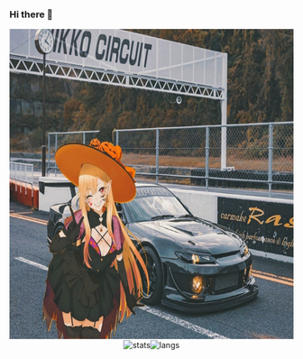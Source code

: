 ### Hi there 👋

<div class="main" align="center">
    <img id="main-image" align="center" height="550" src="https://github.com/aaltgod/aaltgod/blob/main/images/beauty.jpg?raw=true" alt="s15">
    <div class="stats" style="display: flex; justify-content: center;">
        <div class="common" style="box-sizing: border-box">
            <img align="center" height=170 src="https://github-readme-stats.vercel.app/api?username=aaltgod&theme=codeSTACKr&show_icons=true&rank_icon=github&card_width=40&bg_color=202929&icon_color=efd0a8" alt="stats"/>
        </div>    
        <div class="langs" style="box-sizing: border-box">
            <img align="center" height=170 src="https://github-readme-stats.vercel.app/api/top-langs?username=aaltgod&layout=compact&langs_count=6&card_width=330&theme=codeSTACKr&show_icons=true&bg_color=202929" alt="langs"/>
        </div>
    </div>
</div>


